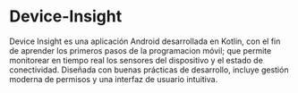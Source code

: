 # Device-Insight
Device Insight es una aplicación Android desarrollada en Kotlin, con el fin de aprender los primeros pasos de la programacion móvil; que permite monitorear en tiempo real los sensores del dispositivo y el estado de conectividad. Diseñada con buenas prácticas de desarrollo, incluye gestión moderna de permisos y una interfaz de usuario intuitiva.
